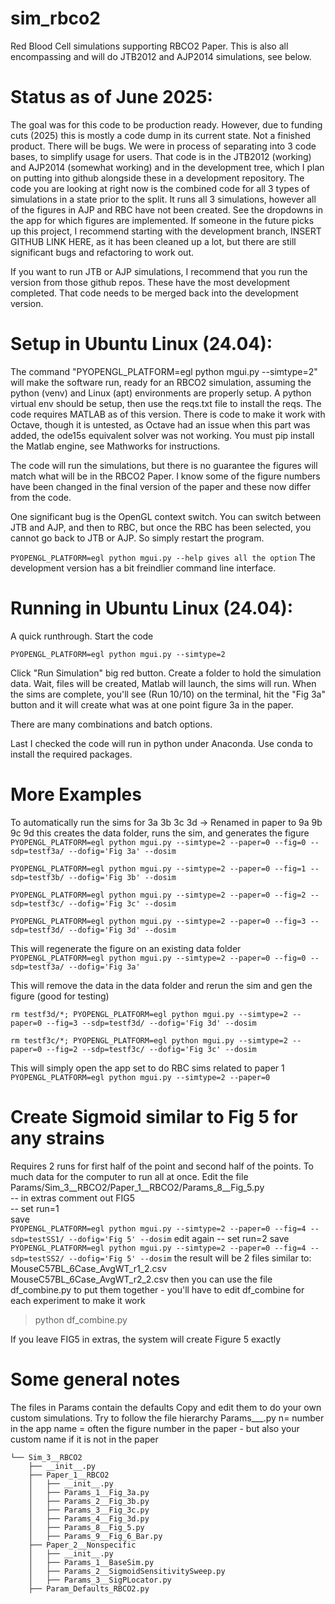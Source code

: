 # sim_rbco2
Red Blood Cell simulations supporting RBCO2 Paper.
This is also all encompassing and will do JTB2012 and AJP2014 simulations, see below.

# Status as of June 2025:
The goal was for this code to be production ready.  However, due to funding cuts (2025) this is mostly a code dump in its current state.  Not a finished product.  There will be bugs.  We were in process of separating into 3 code bases, to simplify usage for users.  That code is in the JTB2012 (working) and AJP2014 (somewhat working) and in the development tree, which I plan on putting into github alongside these in a development repository.  The code you are looking at right now is the combined code for all 3 types of simulations in a state prior to the split.  It runs all 3 simulations, however all of the figures in AJP and RBC have not been created.  See the dropdowns in the app for which figures are implemented.  If someone in the future picks up this project, I recommend starting with the development branch, INSERT GITHUB LINK HERE, as it has been cleaned up a lot, but there are still significant bugs and refactoring to work out.

If you want to run JTB or AJP simulations, I recommend that you run the version from those github repos. These have the most development completed.  That code needs to be merged back into the development version.

# Setup in Ubuntu Linux (24.04):
The command "PYOPENGL_PLATFORM=egl python mgui.py --simtype=2" will make the software run, ready for an RBCO2 simulation, assuming the python (venv) and Linux (apt) environments are properly setup.  A python virtual env should be setup, then use the reqs.txt file to install the reqs.  The code requires MATLAB as of this version.  There is code to make it work with Octave, though it is untested, as Octave had an issue when this part was added, the ode15s equivalent solver was not working.  You must pip install the Matlab engine, see Mathworks for instructions.

The code will run the simulations, but there is no guarantee the figures will match what will be in the RBCO2 Paper.  I know some of the figure numbers have been changed in the final version of the paper and these now differ from the code.

One significant bug is the OpenGL context switch.  You can switch between JTB and AJP, and then to RBC, but once the RBC has been selected, you cannot go back to JTB or AJP.  So simply restart the program.


```PYOPENGL_PLATFORM=egl python mgui.py --help gives all the option```
The development version has a bit freindlier command line interface.

# Running in Ubuntu Linux (24.04):
A quick runthrough.
Start the code

```PYOPENGL_PLATFORM=egl python mgui.py --simtype=2```

Click "Run Simulation" big red button.
Create a folder to hold the simulation data.
Wait, files will be created, Matlab will launch, the sims will run.
When the sims are complete, you'll see (Run 10/10) on the terminal, hit the "Fig 3a" button and it will create what was at one point figure 3a in the paper.

There are many combinations and batch options.

Last I checked the code will run in python under Anaconda.  Use conda to install the required packages.

# More Examples
To automatically run the sims for 3a 3b 3c 3d -> Renamed in paper to 9a 9b 9c 9d
this creates the data folder, runs the sim, and generates the figure
```PYOPENGL_PLATFORM=egl python mgui.py --simtype=2 --paper=0 --fig=0 --sdp=testf3a/ --dofig='Fig 3a' --dosim```

```PYOPENGL_PLATFORM=egl python mgui.py --simtype=2 --paper=0 --fig=1 --sdp=testf3b/ --dofig='Fig 3b' --dosim```

```PYOPENGL_PLATFORM=egl python mgui.py --simtype=2 --paper=0 --fig=2 --sdp=testf3c/ --dofig='Fig 3c' --dosim```

```PYOPENGL_PLATFORM=egl python mgui.py --simtype=2 --paper=0 --fig=3 --sdp=testf3d/ --dofig='Fig 3d' --dosim```

This will regenerate the figure on an existing data folder
```PYOPENGL_PLATFORM=egl python mgui.py --simtype=2 --paper=0 --fig=0 --sdp=testf3a/ --dofig='Fig 3a'```

This will remove the data in the data folder and rerun the sim and gen the figure (good for testing)

```rm testf3d/*; PYOPENGL_PLATFORM=egl python mgui.py --simtype=2 --paper=0 --fig=3 --sdp=testf3d/ --dofig='Fig 3d' --dosim```

```rm testf3c/*; PYOPENGL_PLATFORM=egl python mgui.py --simtype=2 --paper=0 --fig=2 --sdp=testf3c/ --dofig='Fig 3c' --dosim```

This will simply open the app set to do RBC sims related to paper 1
```PYOPENGL_PLATFORM=egl python mgui.py --simtype=2 --paper=0```

# Create Sigmoid similar to Fig 5 for any strains
Requires 2 runs for first half of the point and second half of the points. To much data for the computer to run all at once.
Edit the file Params/Sim_3__RBCO2/Paper_1__RBCO2/Params_8__Fig_5.py  
-- in extras comment out FIG5  
-- set run=1  
save  
```PYOPENGL_PLATFORM=egl python mgui.py --simtype=2 --paper=0 --fig=4 --sdp=testSS1/ --dofig='Fig 5' --dosim```
edit again
-- set run=2
save
```PYOPENGL_PLATFORM=egl python mgui.py --simtype=2 --paper=0 --fig=4 --sdp=testSS2/ --dofig='Fig 5' --dosim```
the result will be 2 files similar to:
    MouseC57BL_6Case_AvgWT_r1_2.csv
    MouseC57BL_6Case_AvgWT_r2_2.csv
then you can use the file df_combine.py to put them together - you'll have to edit df_combine for each experiment to make it work
> python df_combine.py

If you leave FIG5 in extras, the system will create Figure 5 exactly

# Some general notes
The files in Params contain the defaults
Copy and edit them to do your own custom simulations.
Try to follow the file hierarchy
Params_<n>__<name>.py
n= number in the app
name = often the figure number in the paper - but also your custom name if it is not in the paper
```tree output
└── Sim_3__RBCO2
    ├── __init__.py
    ├── Paper_1__RBCO2
    │   ├── __init__.py
    │   ├── Params_1__Fig_3a.py
    │   ├── Params_2__Fig_3b.py
    │   ├── Params_3__Fig_3c.py
    │   ├── Params_4__Fig_3d.py
    │   ├── Params_8__Fig_5.py
    │   ├── Params_9__Fig_6_Bar.py
    ├── Paper_2__Nonspecific
    │   ├── __init__.py
    │   ├── Params_1__BaseSim.py
    │   ├── Params_2__SigmoidSensitivitySweep.py
    │   ├── Params_3__SigPLocator.py
    ├── Param_Defaults_RBCO2.py
```

